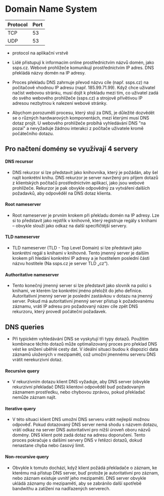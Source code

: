 # Domain Name System

|Protocol|Port|
|---|---|
|TCP|53|
|UDP|53|

- protocol na aplikační vrstvě

- Lidé přistupují k informacím online prostřednictvím názvů domén, jako ssps.cz. Webové prohlížeče komunikují prostřednictvím IP adres. DNS překládá názvy domén na IP adresy.

- Proces překladu DNS zahrnuje převod názvu cíle (např. ssps.cz) na počítačově vhodnou IP adresu (např. 185.99.71.99). Když chce uživatel načíst webovou stránku, musí dojít k překladu mezi tím, co uživatel zadá do svého webového prohlížeče (ssps.cz) a strojově přívětivou IP adresou nezbytnou k nalezení webové stránky.

- Abychom porozuměli procesu, který stojí za DNS, je důležité dozvědět se o různých hardwarových komponentách, mezi kterými musí DNS dotaz projít. U webového prohlížeče probíhá vyhledávání DNS "na pozai" a nevyžaduje žádnou interakci z počítače uživatele kromě počátečního dotazu.

## Pro načtení domény se využívají 4 servery

#### DNS recursor

- DNS rekurzor si lze představit jako knihovníka, který je požádán, aby šel najít konkrétní knihu. DNS rekurzor je server navržený pro příjem dotazů z klientských počítačů prostřednictvím aplikací, jako jsou webové prohlížeče. Rekurzor je pak obvykle odpovědný za vytváření dalších požadavků, aby odpověděl na DNS dotaz klienta.

#### Root nameserver

- Root nameserver je prvním krokem při překladu domén na IP adresy. Lze si to představit jako rejstřík v knihovně, který registruje regály s knihami – obvykle slouží jako odkaz na další specifičtější servery.

#### TLD nameserver

- TLD nameserver (TLD - Top Level Domain) si lze představit jako konkrétní regál s knihami v knihovně. Tento jmenný server je dalším krokem při hledání konkrétní IP adresy a je hostitelem poslední části názvu hostitele (Na ssps.cz je server TLD „cz“).

#### Authoritative nameserver

- Tento konečný jmenný server si lze představit jako slovník na polici s knihami, ve kterém lze konkrétní jméno přeložit do jeho definice. Autoritativní jmenný server je poslední zastávkou v dotazu na jmenný server. Pokud má autoritativní jmenný server přístup k požadovanému záznamu, vrátí IP adresu pro požadovaný název cíle zpět DNS rekurzoru, který provedl počáteční požadavek.

## DNS queries

- Při typickém vyhledávání DNS se vyskytují tři typy dotazů. Použitím kombinace těchto dotazů může optimalizovaný proces pro překlad DNS vést ke snížení uběhlé cesty dat. V ideální situaci budou k dispozici data záznamů uložených v mezipaměti, což umožní jmennému serveru DNS vrátit nerekurzivní dotaz.

#### Recursive query

- V rekurzivním dotazu klient DNS vyžaduje, aby DNS server (obvykle rekurzivní překladač DNS) klientovi odpověděl buď požadovaným záznamem prostředku, nebo chybovou zprávou, pokud překladač nemůže záznam najít.

#### Iterative query

- V této situaci klient DNS umožní DNS serveru vrátit nejlepší možnou odpověď. Pokud dotazovaný DNS server nemá shodu s názvem dotazu, vrátí odkaz na server DNS autoritativní pro nižší úroveň oboru názvů domény. DNS klient poté zadá dotaz na adresu doporučení. Tento proces pokračuje s dalšími servery DNS v řetězci dotazů, dokud nenastane chyba nebo časový limit.

#### Non-recursive query

- Obvykle k tomuto dochází, když klient požádá překladače o záznam, ke kterému má přístup DNS server, buď protože je autoritativní pro záznam, nebo záznam existuje uvnitř jeho mezipaměti. DNS server obvykle ukládá záznamy do mezipaměti, aby se zabránilo další spotřebě bandwithu a zatížení na nadřazených serverech.
